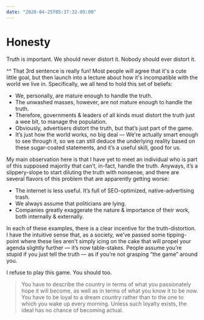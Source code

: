 ```yaml
---
date: "2020-04-25T05:37:32-05:00"
---
```


# Honesty

Truth is important. We should never distort it. Nobody should ever distort it.

^^ That 3rd sentence is really fun! Most people will agree that it's a cute little goal, but then launch into a lecture about how it's incompatible with the world we live in. Specifically, we all tend to hold this set of beliefs:

- We, personally, are mature enough to handle the truth.
- The unwashed masses, however, are not mature enough to handle the truth.
- Therefore, governments & leaders of all kinds must distort the truth just a wee bit, to manage the population.
- Obviously, advertisers distort the truth, but that’s just part of the game.
- It’s just how the world works, no big deal — We're actually smart enough to see through it, so we can still deduce the underlying reality based on these sugar-coated statements, and it’s a useful skill, good for us.

My main observation here is that I have yet to meet an individual who is part of this supposed majority that can’t, in-fact, handle the truth. Anyways, it’s a slippery-slope to start diluting the truth with nonsense, and there are several flavors of this problem that are apparently getting worse:

- The internet is less useful. It’s full of SEO-optimized, native-advertising trash.
- We always assume that politicians are lying.
- Companies greatly exaggerate the nature & importance of their work, both internally & externally.

In each of these examples, there is a clear incentive for the truth-distortion. I have the intuitive sense that, as a society, we’ve passed some tipping-point where these lies aren't simply icing on the cake that will propel your agenda slightly further — it’s now table-stakes. People assume you’re stupid if you just tell the truth — as if you’re not grasping “the game” around you.

I refuse to play this game. You should too.

> You have to describe the country in terms of what you passionately hope it will become, as well as in terms of what you know it to be now. You have to be loyal to a dream country rather than to the one to which you wake up every morning. Unless such loyalty exists, the ideal has no chance of becoming actual.
